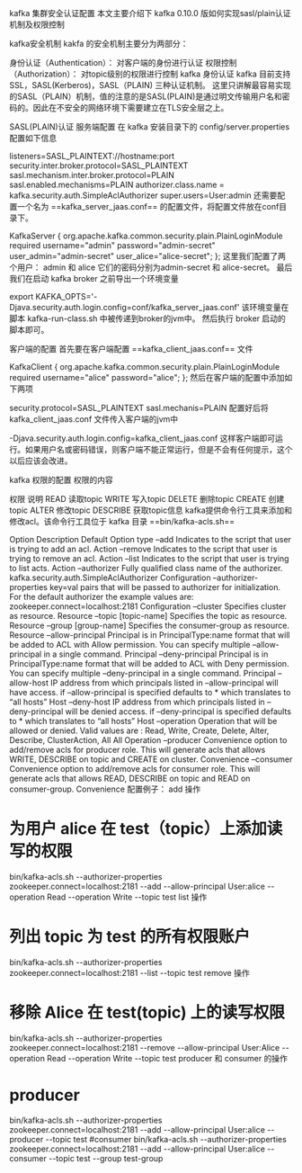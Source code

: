 kafka 集群安全认证配置
本文主要介绍下 kafka 0.10.0 版如何实现sasl/plain认证机制及权限控制

kafka安全机制
kakfa 的安全机制主要分为两部分：

身份认证（Authentication）： 对客户端的身份进行认证
权限控制（Authorization）： 对topic级别的权限进行控制
kafka 身份认证
kafka 目前支持 SSL，SASL(Kerberos)，SASL（PLAIN) 三种认证机制。 这里只讲解最容易实现的SASL（PLAIN）机制，值的注意的是SASL(PLAIN)是通过明文传输用户名和密码的。因此在不安全的网络环境下需要建立在TLS安全层之上。

SASL(PLAIN)认证
服务端配置
在 kafka 安装目录下的 config/server.properties 配置如下信息

listeners=SASL_PLAINTEXT://hostname:port
security.inter.broker.protocol=SASL_PLAINTEXT
sasl.mechanism.inter.broker.protocol=PLAIN
sasl.enabled.mechanisms=PLAIN
authorizer.class.name = kafka.security.auth.SimpleAclAuthorizer
super.users=User:admin
还需要配置一个名为 ==kafka_server_jaas.conf== 的配置文件，将配置文件放在conf目录下。

KafkaServer {
    org.apache.kafka.common.security.plain.PlainLoginModule required
    username="admin"
    password="admin-secret"
    user_admin="admin-secret"
    user_alice="alice-secret";
};
这里我们配置了两个用户： admin 和 alice 它们的密码分别为admin-secret 和 alice-secret。 最后我们在启动 kafka broker 之前导出一个环境变量

export KAFKA_OPTS='-Djava.security.auth.login.config=conf/kafka_server_jaas.conf'
该环境变量在脚本 kafka-run-class.sh 中被传递到broker的jvm中。 然后执行 broker 启动的脚本即可。

客户端的配置
首先要在客户端配置 ==kafka_client_jaas.conf== 文件

KafkaClient {
  org.apache.kafka.common.security.plain.PlainLoginModule required
  username="alice"
  password="alice";
};
然后在客户端的配置中添加如下两项

security.protocol=SASL_PLAINTEXT
sasl.mechanis=PLAIN
配置好后将 kafka_client_jaas.conf 文件传入客户端的jvm中

-Djava.security.auth.login.config=kafka_client_jaas.conf
这样客户端即可运行。如果用户名或密码错误，则客户端不能正常运行，但是不会有任何提示，这个以后应该会改进。

kafka 权限的配置
权限的内容

权限	说明
READ	读取topic
WRITE	写入topic
DELETE	删除topic
CREATE	创建topic
ALTER	修改topic
DESCRIBE	获取topic信息
kafka提供命令行工具来添加和修改acl。该命令行工具位于 kafka 目录 ==bin/kafka-acls.sh==

Option	Description	Default	Option type
–add	Indicates to the script that user is trying to add an acl.		Action
–remove	Indicates to the script that user is trying to remove an acl.		Action
–list	Indicates to the script that user is trying to list acts.		Action
–authorizer	Fully qualified class name of the authorizer.	kafka.security.auth.SimpleAclAuthorizer	Configuration
–authorizer-properties	key=val pairs that will be passed to authorizer for initialization. For the default authorizer the example values are: zookeeper.connect=localhost:2181		Configuration
–cluster	Specifies cluster as resource.		Resource
–topic [topic-name]	Specifies the topic as resource.		Resource
–group [group-name]	Specifies the consumer-group as resource.		Resource
–allow-principal	Principal is in PrincipalType:name format that will be added to ACL with Allow permission. You can specify multiple –allow-principal in a single command.		Principal
–deny-principal	Principal is in PrincipalType:name format that will be added to ACL with Deny permission. You can specify multiple –deny-principal in a single command.		Principal
–allow-host	IP address from which principals listed in –allow-principal will have access.	if –allow-principal is specified defaults to * which translates to “all hosts”		Host
–deny-host	IP address from which principals listed in –deny-principal will be denied access.	if –deny-principal is specified defaults to * which translates to “all hosts”		Host
–operation	Operation that will be allowed or denied. Valid values are : Read, Write, Create, Delete, Alter, Describe, ClusterAction, All	All	Operation
–producer	Convenience option to add/remove acls for producer role. This will generate acls that allows WRITE, DESCRIBE on topic and CREATE on cluster.		Convenience
–consumer	Convenience option to add/remove acls for consumer role. This will generate acls that allows READ, DESCRIBE on topic and READ on consumer-group.		Convenience
配置例子： add 操作

# 为用户 alice 在 test（topic）上添加读写的权限
bin/kafka-acls.sh --authorizer-properties zookeeper.connect=localhost:2181 --add --allow-principal User:alice --operation Read --operation Write --topic test
list 操作

# 列出 topic 为 test 的所有权限账户
bin/kafka-acls.sh --authorizer-properties zookeeper.connect=localhost:2181 --list --topic test
remove 操作

# 移除 Alice 在 test(topic) 上的读写权限
bin/kafka-acls.sh --authorizer-properties zookeeper.connect=localhost:2181 --remove --allow-principal User:Alice --operation Read --operation Write --topic test
producer 和 consumer 的操作

# producer
bin/kafka-acls.sh --authorizer-properties zookeeper.connect=localhost:2181 --add --allow-principal User:alice --producer --topic test
#consumer
bin/kafka-acls.sh --authorizer-properties zookeeper.connect=localhost:2181 --add --allow-principal User:alice --consumer --topic test --group test-group
